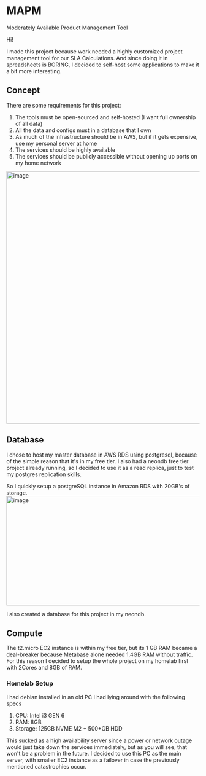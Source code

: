 # MAPM
Moderately Available Product Management Tool

Hi!

I made this project because work needed a highly customized project management tool for our SLA Calculations. And since doing it in spreadsheets is BORING, I decided to self-host some applications to make it a bit more interesting.

## Concept
There are some requirements for this project:
1. The tools must be open-sourced and self-hosted (I want full ownership of all data)
2. All the data and configs must in a database that I own
3. As much of the infrastructure should be in AWS, but if it gets expensive, use my personal server at home
4. The services should be highly available
5. The services should be publicly accessible without opening up ports on my home network

<img width="945" height="657" alt="image" src="https://github.com/user-attachments/assets/5b2ae8bf-a55d-4da3-89e6-0edcef14d501" />


## Database
I chose to host my master database in AWS RDS using postgresql, because of the simple reason that it's in my free tier.
I also had a neondb free tier project already running, so I decided to use it as a read replica, just to test my postgres replication skills.

So I quickly setup a postgreSQL instance in Amazon RDS with 20GB's of storage.
<img width="1677" height="285" alt="image" src="https://github.com/user-attachments/assets/c0cb403b-c164-496a-85a6-a14cdd3974cd" />

I also created a database for this project in my neondb.

## Compute
The t2.micro EC2 instance is within my free tier, but its 1 GB RAM became a deal-breaker because Metabase alone needed 1.4GB RAM without traffic.
For this reason I decided to setup the whole project on my homelab first with 2Cores and 8GB of RAM.

### Homelab Setup
I had debian installed in an old PC I had lying around with the following specs
1. CPU: Intel i3 GEN 6
2. RAM: 8GB
3. Storage: 125GB NVME M2 + 500+GB HDD

This sucked as a high availability server since a power or network outage would just take down the services immediately, but as you will see, that won't be a problem in the future.
I decided to use this PC as the main server, with smaller EC2 instance as a failover in case the previously mentioned catastrophies occur.


